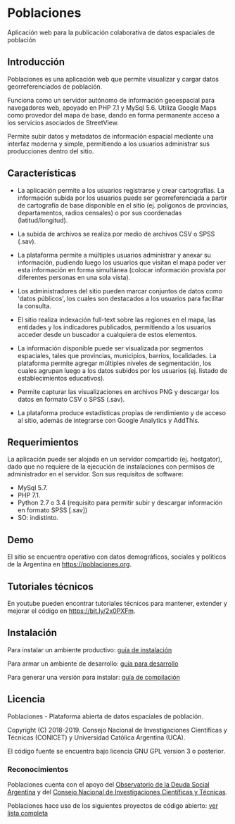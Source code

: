# Poblaciones
Aplicación web para la publicación colaborativa de datos espaciales de población

## Introducción

Poblaciones es una aplicación web que permite visualizar y cargar datos georreferenciados de población.

Funciona como un servidor autónomo de información geoespacial para navegadores web, apoyado en PHP 7.1 y MySql 5.6. Utiliza Google Maps como provedor del mapa de base, dando en forma permanente acceso a los servicios asociados de StreetView.

Permite subir datos y metadatos de información espacial mediante una interfaz moderna y simple, permitiendo a los usuarios administrar sus producciones dentro del sitio. 

## Características

* La aplicación permite a los usuarios registrarse y crear cartografías. La información subida por los usuarios puede ser georreferenciada a partir de cartografía de base disponible en el sitio (ej. polígonos de provincias, departamentos, radios censales) o por sus coordenadas (latitud/longitud).

* La subida de archivos se realiza por medio de archivos CSV o SPSS (.sav).

* La plataforma permite a múltiples usuarios administrar y anexar su información, pudiendo luego los usuarios que visitan el mapa poder ver esta información en forma simultánea (colocar información provista por diferentes personas en una sola vista). 

* Los administradores del sitio pueden marcar conjuntos de datos como 'datos públicos', los cuales son destacados a los usuarios para facilitar la consulta.

* El sitio realiza indexación full-text sobre las regiones en el mapa, las entidades y los indicadores publicados, permitiendo a los usuarios acceder desde un buscador a cualquiera de estos elementos. 

* La información disponible puede ser visualizada por segmentos espaciales, tales que provincias, municipios, barrios, localidades. La plataforma permite agregar múltiples niveles de segmentación, los cuales agrupan luego a los datos subidos por los usuarios (ej. listado de establecimientos educativos).

* Permite capturar las visualizaciones en archivos PNG y descargar los datos en formato CSV o SPSS (.sav).

* La plataforma produce estadísticas propias de rendimiento y de acceso al sitio, además de integrarse con Google Analytics y AddThis.

## Requerimientos

La aplicación puede ser alojada en un servidor compartido (ej. hostgator), dado que no requiere de la ejecución de instalaciones con permisos de administrador en el servidor. Son sus requisitos de software:

- MySql 5.7. 
- PHP 7.1.
- Python 2.7 o 3.4 (requisito para permitir subir y descargar información en formato SPSS [.sav])
- SO: indistinto.

## Demo

El sitio se encuentra operativo con datos demográficos, sociales y políticos de la Argentina en https://poblaciones.org.

## Tutoriales técnicos

En youtube pueden encontrar tutoriales técnicos para mantener, extender y mejorar el código en https://bit.ly/2x0PXFm.
## Instalación

Para instalar un ambiente productivo: [guía de instalación](startup/INSTALL.md)

Para armar un ambiente de desarrollo: [guía para desarrollo](startup/SOURCES.md)

Para generar una versión para instalar: [guía de compilación](startup/BUILD.md)

## Licencia
Poblaciones - Plataforma abierta de datos espaciales de población.

Copyright (C) 2018-2019. Consejo Nacional de Investigaciones Científicas y Técnicas (CONICET) y Universidad Católica Argentina (UCA). 

El código fuente se encuentra bajo licencia GNU GPL version 3 o posterior.

### Reconocimientos
Poblaciones cuenta con el apoyo del [Observatorio de la Deuda Social Argentina](http://uca.edu.ar/es/observatorio-de-la-deuda-social-argentina) y del [Consejo Nacional de Investigaciones Científicas y Técnicas](https://www.conicet.gov.ar/).

Poblaciones hace uso de los siguientes proyectos de código abierto: [ver lista completa](ACKNOWLEDGEMENTS.md)
